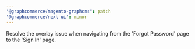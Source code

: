 ```yaml
---
'@graphcommerce/magento-graphcms': patch
'@graphcommerce/next-ui': minor
---
```


Resolve the overlay issue when navigating from the 'Forgot Password' page to the 'Sign In' page.
